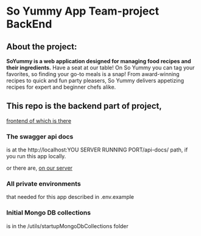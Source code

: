 # So Yummy App Team-project BackEnd

## About the project:

**SoYummy is a web application designed for managing food recipes and their ingredients.**
Have a seat at our table! On So Yummy you can tag your favorites, so finding your go-to meals is a snap! From award-winning recipes to quick and fun party pleasers, So Yummy delivers appetizing recipes for expert and beginner chefs alike.

## This repo is the backend part of project,
[frontend of which is there](https://github.com/jrudenko/project-team-4-react-node.js)

### The swagger api docs 
is at the ht<span>tp://<span>localhost:YOU SERVER RUNNING PORT/api-docs/ path, if you run this app locally.

or there are, [on our server](https://yummy-rest-api.yurgo.fun/api-docs/)

### All private environments
that needed for this app described in .env.example

### Initial Mongo DB collections
is in the /utils/startupMongoDbСollections folder
